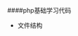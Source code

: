 <!--
@Author: 骆金参
@Date:   2017-02-27T21:21:59+08:00
@Email:  1095947440@qq.com
@Filename: README.md
@Last modified by:   骆金参
@Last modified time: 2017-03-14T22:06:35+08:00
-->


####php基础学习代码
* 文件结构

```

```
